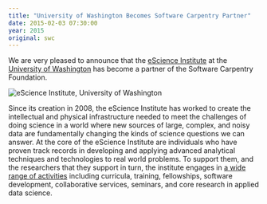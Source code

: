 ```yaml
---
title: "University of Washington Becomes Software Carpentry Partner"
date: 2015-02-03 07:30:00
year: 2015
original: swc
---
```

<p>
  We are very pleased to announce that the
  <a href="http://escience.uwashington.edu">eScience Institute</a>
  at the <a href="http://uwashington.edu">University of Washington</a>
  has become a partner of the Software Carpentry Foundation.
</p>
<p>
  <img src="{{'/files/swc/uw-escience.png' | relative_url}}" alt="eScience Institute, University of Washington" />
</p>
<p>
  Since its creation in 2008,
  the eScience Institute has worked to create the intellectual and physical infrastructure needed to meet
  the challenges of doing science in a world where new sources of large, complex, and noisy data
  are fundamentally changing the kinds of science questions we can answer.
  At the core of the eScience Institute are individuals who have proven track records
  in developing and applying advanced analytical techniques and technologies to real world problems.
  To support them,
  and the researchers that they support in turn,
  the institute engages in <a href="http://escience.washington.edu/what-we-do">a wide range of activities</a>
  including curricula, training, fellowships, software development, collaborative services, seminars,
  and core research in applied data science.
</p>

